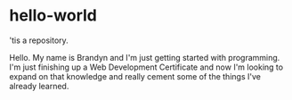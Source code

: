 # hello-world
'tis a repository.

Hello. My name is Brandyn and I'm just getting started with programming. I'm just finishing up a Web Development Certificate and now I'm looking to expand on that knowledge and really cement some of the things I've already learned.
